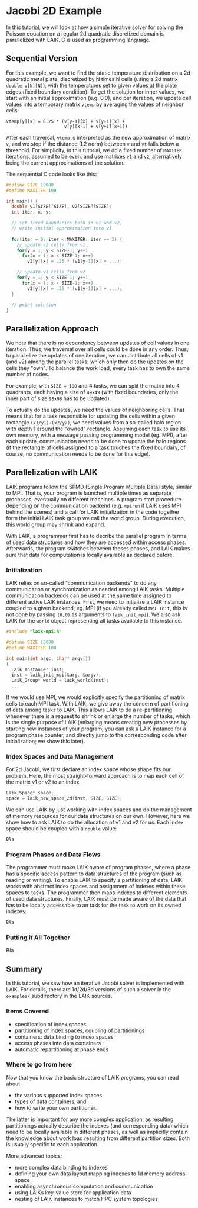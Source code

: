 # Jacobi 2D Example

In this tutorial, we will look at how a simple iterative solver for solving the Poisson equation on a regular 2d quadratic discretized domain is parallelized with LAIK. C is used as programming language.

## Sequential Version

For this example, we want to find the static temperature distribution on a 2d quadratic metal plate, discretized by N times N cells (using a 2d matrix `double v[N][N]`), with the temperatures set to given values at the plate edges (fixed boundary condition). To get the solution for inner values, we start with an initial approximation (e.g. 0.0), and per iteration, we update cell values into a temporary matrix `vtemp` by averaging the values of neighbor cells:

    vtemp[y][x] = 0.25 * (v[y-1][x] + v[y+1][x] +
                          v[y][x-1] + v[y+1][x+1])

After each traversal, `vtemp` is interpreted as the new approximation of matrix `v`, and we stop if the distance (L2 norm) between `v` and `vt` falls below a threshold. For simplicity, in this tutorial, we do a fixed number of `MAXITER` iterations, assumed to be even, and use matrixes `v1` and `v2`, alternatively being the current approximations of the solution. 

The sequential C code looks like this:

```C
#define SIZE 10000
#define MAXITER 100

int main() {
  double v1[SIZE][SIZE], v2[SIZE][SIZE];
  int iter, x, y;

  // set fixed boundaries both in v1 and v2,
  // write initial approximation into v1
  
  for(iter = 0; iter < MAXITER; iter += 2) {
    // update v2 cells from v1
    for(y = 1; y < SIZE-1; y++)
      for(x = 1; x < SIZE-1; x++)
        v2[y][x] = .25 * (v1[y-1][x] + ...);

    // update v1 cells from v2
    for(y = 1; y < SIZE-1; y++)
      for(x = 1; x < SIZE-1; x++)
        v2[y][x] = .25 * (v1[y-1][x] + ...);
  }

  // print solution
}
```

## Parallelization Approach

We note that there is no dependency between updates of cell values in one iteration. Thus, we traversal over all cells could be done in any order. Thus, to parallelize the updates of one iteration, we can distribute all cells of v1 (and v2) among the parallel tasks, which only then do the updates on the cells they "own". To balance the work load, every task has to own the same number of nodes.

For example, with `SIZE = 100` and 4 tasks, we can split the matrix into 4 quadrants, each having a size of `49x49` (with fixed boundaries, only the inner part of size `98x98` has to be updated).

To actually do the updates, we need the values of neighboring cells. That means that for a task responsible for updating the cells within a given rectangle `(x1/y1)-(x2/y2)`, we need values from a so-called halo region with depth 1 around the "owned" rectangle. Assuming each task to use its own memory, with a message passing programming model (eg. MPI), after each update, communication needs to be done to update the halo regions (if the rectangle of cells assigned to a task touches the fixed boundary, of course, no communication needs to be done for this edge).


## Parallelization with LAIK

LAIK programs follow the SPMD (Single Program Multiple Data) style, similar to MPI. That is, your program is launched multiple times as separate processes, eventually on different machines. A program start procedure depending on the communication backend (e.g. `mpirun` if LAIK uses MPI behind the scenes) and a call for LAIK initialization in the code together form the initial LAIK task group we call the world group. During execution, this world group may shrink and expand.

With LAIK, a programmer first has to decribe the parallel program in terms of used data structures and how they are accessed within access phases. Afterwards, the program switches between theses phases, and LAIK makes sure that data for computation is locally available as declared before.

### Initialization

LAIK relies on so-called "communication backends" to do any communication or synchronization as needed among LAIK tasks. Multiple communication backends can be used at the same time assigned to different active LAIK instances. First, we need to initialize a LAIK instance coupled to a given backend, eg. MPI (if you already called `MPI_Init`, this is not done by passing `(0,0)` as arguments to `laik_init_mpi`). We also ask LAIK for the `world` object representing all tasks available to this instance. 

```C
#include "laik-mpi.h"

#define SIZE 10000
#define MAXITER 100

int main(int argc, char* argv[])
{
  Laik_Instance* inst;
  inst = laik_init_mpi(&arg, &argv);
  Laik_Group* world = laik_world(inst);
  ...
```

If we would use MPI, we would explicitly specify the partitioning of matrix cells to each MPI task. With LAIK, we give away the concern of partitioning of data among tasks to LAIK. This allows LAIK to do a re-partitioning whenever there is a request to shrink or enlarge the number of tasks, which is the single purpose of LAIK (enlarging means creating new processes by starting new instances of your program; you can ask a LAIK instance for a program phase counter, and directly jump to the corresponding code after initialization; we show this later).

### Index Spaces and Data Management

For 2d Jacobi, we first declare an index space whose shape fits our problem. Here, the most straight-forward approach is to map each cell of the matrix v1 or v2 to an index.

```C
Laik_Space* space;
space = laik_new_space_2d(inst, SIZE, SIZE);
```

We can use LAIK by just working with index spaces and do the management of memory resources for our data structures on our own. However, here we show how to ask LAIK to do the allocation of v1 and v2 for us. Each index space should be coupled with a `double` value:

```C
Bla
```

### Program Phases and Data Flows

The programmer must make LAIK aware of program phases, where a phase has a specific access pattern to data structures of the program (such as reading or writing). To enable LAIK to specify a partitioning of data, LAIK works with abstract index spaces and assignment of indexes within these spaces to tasks. The programmer then maps indexes to different elements of used data structures. Finally, LAIK must be made aware of the data that has to be locally accessable to an task for the task to work on its owned indexes.

```C
Bla
```

### Putting it All Together

Bla

## Summary

In this tutorial, we saw how an iterative Jacobi solver is implemented with LAIK. For details, there are 1d/2d/3d versions of such a solver in the `examples/` subdirectory in the LAIK sources. 

### Items Covered

* specification of index spaces
* partitioning of index spaces, coupling of partitionings
* containers: data binding to index spaces
* access phases into data containers
* automatic repartitioning at phase ends

### Where to go from here

Now that you know the basic structure of LAIK programs, you can read about

* the various supported index spaces.
* types of data containers, and
* how to write your own partitioner.

The latter is important for any more complex application, as resulting partitionings actually describe the indexes (and corresponding data) which need to be locally available in different phases, as well as implicitly contain the knowledge about work load resulting from different partition sizes. Both is usually specific to each application.

More advanced topics:
* more complex data binding to indexes
* defining your own data layout mapping indexes to 1d memory address space
* enabling asynchronous computation and communication
* using LAIKs key-value store for application data
* nesting of LAIK instances to match HPC system topologies
